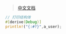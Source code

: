 <!-- 
title: Rust
sort: 
--> 

> [中文文档](https://rustwiki.org/zh-CN/rust-by-example/)

```rust
// 打印结构体
#[derive(Debug)]
println!("{:#?}",a_user);
```



